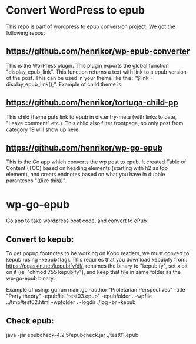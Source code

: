 # Convert WordPress to epub
This repo is part of wordpress to epub conversion project. We got the following repos:

## https://github.com/henrikor/wp-epub-converter
This is the WorPress plugin. This plugin exports the global function "display_epub_link". This function returns a text with link to a epub version of the post. This can be used in your theme like this: "$link = display_epub_link();". Example of child theme is:

## https://github.com/henrikor/tortuga-child-pp
This child theme puts link to epub in div.entry-meta (with links to date, "Leave comment" etc.). This child also filter frontpage, so only post from category 19 will show up here.

## https://github.com/henrikor/wp-go-epub
This is the Go app which converts the wp post to epub. It created Table of Content (TOC) based on heading elements (starting with h2 as top element), and creats endnotes based on what you have in dubble paranteses "((like this))".

# wp-go-epub
Go app to take wordpress post code, and convert to ePub

## Convert to kepub:
To get popup footnotes to be working on Kobo readers, we must convert to kepub (using -kepub flag). This requires that you download kepubify from: https://pgaskin.net/kepubify/dl/, renames the binary to "kepubify", set x bit on it (ie: "chmod 755 kepubify"), and keep that file in same folder as the wp-go-epub binary.

Example of using:
go run main.go -author "Proletarian Perspectives" -title "Party theory" -epubfile "test03.epub" -epubfolder . -wpfile ../tmp/test02.html -wpfolder . -logdir ./log -br -kepub

## Check epub:
java -jar epubcheck-4.2.5/epubcheck.jar ./test01.epub